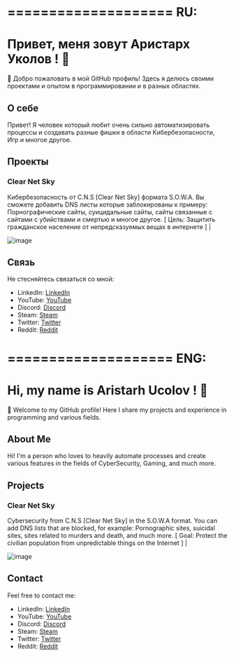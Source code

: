 # ==================== RU:

# Привет, меня зовут Аристарх Уколов ! 👋

🚀 Добро пожаловать в мой GitHub профиль! Здесь я делюсь своими проектами и опытом в программировании и в разных областях.

## О себе

Привет! Я человек который любит очень сильно автоматизировать процессы и создавать разные фишки в области Кибербезопасности, Игр и многое другое.

## Проекты

### Clear Net Sky
Кибербезопасность от C.N.S [Clear Net Sky] формата S.O.W.A. Вы сможете добавить DNS листы которые заблокированы к примеру: Порнографические сайты, суицидальные сайты, сайты связанные с сайтами с убийствами и смертью и многое другое. [ Цель: Защитить гражданское население от непредсказуемых вещах в интернете ] |

 ![image](https://github.com/AristarhUcolov/The-Future-Of-The-Technologies-Corporation/assets/56760026/f3635e6b-edbc-4451-84e8-a29c48bb1854)

## Связь

Не стесняйтесь связаться со мной:

- LinkedIn: [LinkedIn](https://www.linkedin.com/in/aristarhucolov/)
- YouTube: [YouTube](https://youtube.com/@Aristarh.Ucolov/)
- Discord: [Discord](discord.gg/Mz8xMYkM5m/)
- Steam: [Steam](steamcommunity.com/id/aristarhucolov/)
- Twitter: [Twitter](https://twitter.com/AristarhUcolov/)
- Reddit: [Reddit](https://reddit.com/user/TheOldAristarh/)

# ==================== ENG:

# Hi, my name is Aristarh Ucolov ! 👋

🚀 Welcome to my GitHub profile! Here I share my projects and experience in programming and various fields.

## About Me

Hi! I'm a person who loves to heavily automate processes and create various features in the fields of CyberSecurity, Gaming, and much more.

## Projects

### Clear Net Sky
Cybersecurity from C.N.S [Clear Net Sky] in the S.O.W.A format. You can add DNS lists that are blocked, for example: Pornographic sites, suicidal sites, sites related to murders and death, and much more. [ Goal: Protect the civilian population from unpredictable things on the Internet ] |

![image](https://github.com/AristarhUcolov/C.N.S-Clear.Net.Sky-S.O.W.A/assets/56760026/e5ac6a77-1851-4e4e-93eb-02869adca27d)

## Contact

Feel free to contact me:

- LinkedIn: [LinkedIn](https://www.linkedin.com/in/aristarhucolov/)
- YouTube: [YouTube](https://youtube.com/@Aristarh.Ucolov/)
- Discord: [Discord](discord.gg/Mz8xMYkM5m/)
- Steam: [Steam](steamcommunity.com/id/aristarhucolov/)
- Twitter: [Twitter](https://twitter.com/AristarhUcolov/)
- Reddit: [Reddit](https://reddit.com/user/TheOldAristarh/)

